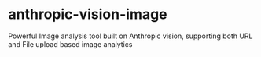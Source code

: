 # anthropic-vision-image
Powerful Image analysis tool built on Anthropic vision, supporting both URL and File upload based image analytics
